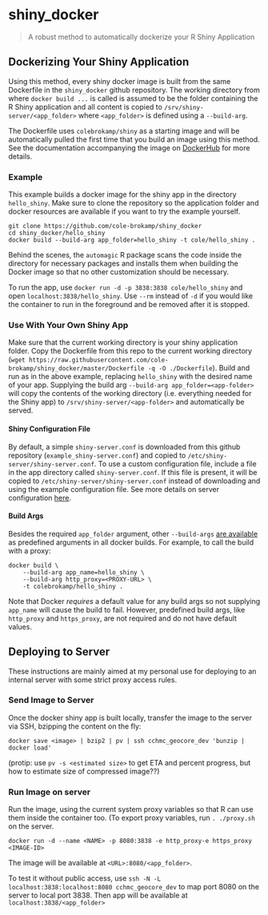 # shiny_docker

> A robust method to automatically dockerize your R Shiny Application

## Dockerizing Your Shiny Application

Using this method, every shiny docker image is built from the same Dockerfile in the `shiny_docker` github repository. The working directory from where `docker build ...` is called is assumed to be the folder containing the R Shiny application and all content is copied to `/srv/shiny-server/<app_folder>` where `<app_folder>` is defined using a `--build-arg`. 

The Dockerfile uses `colebrokamp/shiny` as a starting image and will be automatically pulled the first time that you build an image using this method. See the documentation accompanying the image on [DockerHub](https://hub.docker.com/r/colebrokamp/shiny/) for more details.

### Example

This example builds a docker image for the shiny app in the directory `hello_shiny`. Make sure to clone the repository so the application folder and docker resources are available if you want to try the example yourself.

```
git clone https://github.com/cole-brokamp/shiny_docker
cd shiny_docker/hello_shiny
docker build --build-arg app_folder=hello_shiny -t cole/hello_shiny .
```

Behind the scenes, the `automagic` R package scans the code inside the directory for necessary packages and installs them when building the Docker image so that no other customization should be necessary.

To run the app, use `docker run -d -p 3838:3838 cole/hello_shiny` and open `localhost:3838/hello_shiny`. Use `--rm` instead of `-d` if you would like the container to run in the foreground and be removed after it is stopped.

### Use With Your Own Shiny App

Make sure that the current working directory is your shiny application folder. Copy the Dockerfile from this repo to the current working directory (`wget https://raw.githubusercontent.com/cole-brokamp/shiny_docker/master/Dockerfile -q -O ./Dockerfile`).  Build and run as in the above example, replacing `hello_shiny` with the desired name of your app. Supplying the build arg `--build-arg app_folder=<app-folder>` will copy the contents of the working directory (i.e. everything needed for the Shiny app) to `/srv/shiny-server/<app-folder>` and automatically be served.

#### Shiny Configuration File

By default, a simple `shiny-server.conf` is downloaded from this github repository (`example_shiny-server.conf`) and copied to `/etc/shiny-server/shiny-server.conf`. To use a custom configuration file, include a file in the app directory called `shiny-server.conf`. If this file is present, it will be copied to `/etc/shiny-server/shiny-server.conf` instead of downloading and using the example configuration file. See more details on server configuration [here](http://docs.rstudio.com/shiny-server/#server-management).

#### Build Args

Besides the required `app_folder` argument, other `--build-args` [are available](https://docs.docker.com/engine/reference/builder/#/arg) as predefined arguments in all docker builds. For example, to call the build with a proxy:

```
docker build \
    --build-arg app_name=hello_shiny \
    --build-arg http_proxy=<PROXY-URL> \
    -t colebrokamp/hello_shiny .
```

Note that Docker *requires* a default value for any build args so not supplying `app_name` will cause the build to fail. However, predefined build args, like `http_proxy` and `https_proxy`, are not required and do not have default values.

## Deploying to Server

These instructions are mainly aimed at my personal use for deploying to an internal server with some strict proxy access rules.

### Send Image to Server

Once the docker shiny app is built locally, transfer the image to the server via SSH, bzipping the content on the fly:

`docker save <image> | bzip2 | pv | ssh cchmc_geocore_dev 'bunzip | docker load'`

(protip: use `pv -s <estimated size>` to get ETA and percent progress, but how to estimate size of compressed image??)

### Run Image on server

Run the image, using the current system proxy variables so that R can use them inside the container too. (To export proxy variables, run `. ./proxy.sh` on the server.

`docker run -d --name <NAME> -p 8080:3838 -e http_proxy-e https_proxy <IMAGE-ID>`

The image will be available at `<URL>:8080/<app_folder>`. 

To test it without public access, use `ssh -N -L localhost:3838:localhost:8080 cchmc_geocore_dev` to map port 8080 on the server to local port 3838. Then app will be available at `localhost:3838/<app_folder>`
